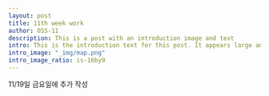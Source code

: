 ```yaml
--- 
layout: post
title: 11th week work
author: OSS-11
description: This is a post with an introduction image and text
intro: This is the introduction text for this post. It appears large and bold at the top of the post!
intro_image: "_img/map.png"
intro_image_ratio: is-16by9
---
```


11/19일 금요일에 추가 작성
